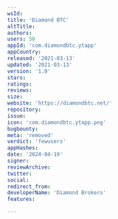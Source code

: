 ```yaml
---
wsId: 
title: 'Diamond BTC'
altTitle: 
authors: 
users: 50
appId: 'com.diamondbtc.ytapp'
appCountry: 
released: '2021-03-13'
updated: '2021-03-13'
version: '1.0'
stars: 
ratings: 
reviews: 
size: 
website: 'https://diamondbtc.net/'
repository: 
issue: 
icon: 'com.diamondbtc.ytapp.png'
bugbounty: 
meta: 'removed'
verdict: 'fewusers'
appHashes: 
date: '2024-04-19'
signer: 
reviewArchive: 
twitter: 
social: 
redirect_from: 
developerName: 'Diamond Brokers'
features: 

---
```


